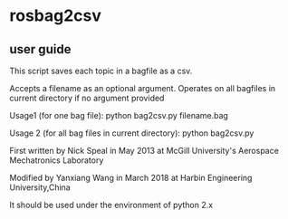 # rosbag2csv

## user guide

This script saves each topic in a bagfile as a csv.

Accepts a filename as an optional argument. Operates on all bagfiles in current directory if no argument provided

Usage1 (for one bag file):
	python bag2csv.py filename.bag
	

Usage 2 (for all bag files in current directory):
	python bag2csv.py
	


First written by Nick Speal in May 2013 at McGill University's Aerospace Mechatronics Laboratory

Modified by  Yanxiang Wang in March 2018 at Harbin Engineering University,China 

It should be used under the environment of python 2.x
